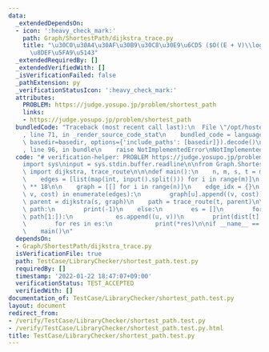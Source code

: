 ```yaml
---
data:
  _extendedDependsOn:
  - icon: ':heavy_check_mark:'
    path: Graph/ShortestPath/dijkstra_trace.py
    title: "\u30C0\u30A4\u30AF\u30B9\u30C8\u30E9\u6CD5 ($O((E + V)\\log V)$) + \u7D4C\
      \u8DEF\u5FA9\u5143"
  _extendedRequiredBy: []
  _extendedVerifiedWith: []
  _isVerificationFailed: false
  _pathExtension: py
  _verificationStatusIcon: ':heavy_check_mark:'
  attributes:
    PROBLEM: https://judge.yosupo.jp/problem/shortest_path
    links:
    - https://judge.yosupo.jp/problem/shortest_path
  bundledCode: "Traceback (most recent call last):\n  File \"/opt/hostedtoolcache/Python/3.10.5/x64/lib/python3.10/site-packages/onlinejudge_verify/documentation/build.py\"\
    , line 71, in _render_source_code_stat\n    bundled_code = language.bundle(stat.path,\
    \ basedir=basedir, options={'include_paths': [basedir]}).decode()\n  File \"/opt/hostedtoolcache/Python/3.10.5/x64/lib/python3.10/site-packages/onlinejudge_verify/languages/python.py\"\
    , line 96, in bundle\n    raise NotImplementedError\nNotImplementedError\n"
  code: "# verification-helper: PROBLEM https://judge.yosupo.jp/problem/shortest_path\n\
    import sys\ninput = sys.stdin.buffer.readline\n\nfrom Graph.ShortestPath.dijkstra_trace\
    \ import dijkstra, trace_route\n\n\ndef main():\n    n, m, s, t = map(int, input().split())\n\
    \    edges = [list(map(int, input().split())) for i in range(m)]\n    INF = 10\
    \ ** 18\n\n    graph = [[] for i in range(n)]\n    edge_idx = {}\n    for i, (u,\
    \ v, cost) in enumerate(edges):\n        graph[u].append((v, cost))\n\n    dist,\
    \ parent = dijkstra(s, graph)\n    path = trace_route(t, parent)\n\n    if not\
    \ path:\n        print(-1)\n    else:\n        es = []\n        for u, v in zip(path,\
    \ path[1:]):\n            es.append((u, v))\n        print(dist[t], len(es))\n\
    \        for res in es:\n            print(*res)\n\nif __name__ == '__main__':\n\
    \    main()\n"
  dependsOn:
  - Graph/ShortestPath/dijkstra_trace.py
  isVerificationFile: true
  path: TestCase/LibraryChecker/shortest_path.test.py
  requiredBy: []
  timestamp: '2022-01-22 18:47:07+09:00'
  verificationStatus: TEST_ACCEPTED
  verifiedWith: []
documentation_of: TestCase/LibraryChecker/shortest_path.test.py
layout: document
redirect_from:
- /verify/TestCase/LibraryChecker/shortest_path.test.py
- /verify/TestCase/LibraryChecker/shortest_path.test.py.html
title: TestCase/LibraryChecker/shortest_path.test.py
---
```

